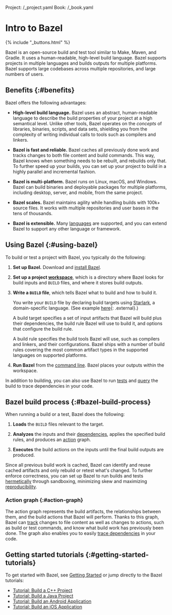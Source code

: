 Project: /_project.yaml
Book: /_book.yaml

# Intro to Bazel

{% include "_buttons.html" %}

Bazel is an open-source build and test tool similar to Make, Maven, and Gradle.
It uses a human-readable, high-level build language. Bazel supports projects in
multiple languages and builds outputs for multiple platforms. Bazel supports
large codebases across multiple repositories, and large numbers of users.

## Benefits {:#benefits}

Bazel offers the following advantages:

*   **High-level build language.** Bazel uses an abstract, human-readable
    language to describe the build properties of your project at a high
    semantical level. Unlike other tools, Bazel operates on the *concepts*
    of libraries, binaries, scripts, and data sets, shielding you from the
    complexity of writing individual calls to tools such as compilers and
    linkers.

*   **Bazel is fast and reliable.** Bazel caches all previously done work and
    tracks changes to both file content and build commands. This way, Bazel
    knows when something needs to be rebuilt, and rebuilds only that. To further
    speed up your builds, you can set up your project to build in a  highly
    parallel and incremental fashion.

*   **Bazel is multi-platform.** Bazel runs on Linux, macOS, and Windows. Bazel
    can build binaries and deployable packages for multiple platforms, including
    desktop, server, and mobile, from the same project.

*   **Bazel scales.** Bazel maintains agility while handling builds with 100k+
    source files. It works with multiple repositories and user bases in the tens
    of thousands.

*   **Bazel is extensible.** Many [languages](/rules) are
    supported, and you can extend Bazel to support any other language or
    framework.

## Using Bazel {:#using-bazel}

To build or test a project with Bazel, you typically do the following:

1.  **Set up Bazel.** Download and [install Bazel](/install).

2.  **Set up a project [workspace](/concepts/build-ref#workspaces)**, which is a
    directory where Bazel looks for build inputs and `BUILD` files, and where it
    stores build outputs.

3.  **Write a `BUILD` file**, which tells Bazel what to build and how to
    build it.

    You write your `BUILD` file by declaring build targets using
    [Starlark](/rules/language), a domain-specific language. (See example
    [here](https://github.com/bazelbuild/bazel/blob/master/examples/cpp/BUILD){: .external}.)

    A build target specifies a set of input artifacts that Bazel will build plus
    their dependencies, the build rule Bazel will use to build it, and options
    that configure the build rule.

    A build rule specifies the build tools Bazel will use, such as compilers and
    linkers, and their configurations. Bazel ships with a number of build rules
    covering the most common artifact types in the supported languages on
    supported platforms.

4. **Run Bazel** from the [command line](/reference/command-line-reference). Bazel
   places your outputs within the workspace.

In addition to building, you can also use Bazel to run
[tests](/reference/test-encyclopedia) and [query](/query/guide) the build
to trace dependencies in your code.

## Bazel build process {:#bazel-build-process}

When running a build or a test, Bazel does the following:

1.  **Loads** the `BUILD` files relevant to the target.

2.  **Analyzes** the inputs and their
    [dependencies](/concepts/dependencies), applies the specified build
    rules, and produces an [action](/extending/concepts#evaluation-model)
    graph.

3.  **Executes** the build actions on the inputs until the final build outputs
    are produced.

Since all previous build work is cached, Bazel can identify and reuse cached
artifacts and only rebuild or retest what's changed. To further enforce
correctness, you can set up Bazel to run builds and tests
[hermetically](/basics/hermeticity) through sandboxing, minimizing skew
and maximizing [reproducibility](/run/build#correct-incremental-rebuilds).

### Action graph {:#action-graph}

The action graph represents the build artifacts, the relationships between them,
and the build actions that Bazel will perform. Thanks to this graph, Bazel can
[track](/run/build#build-consistency) changes to
file content as well as changes to actions, such as build or test commands, and
know what build work has previously been done. The graph also enables you to
easily [trace dependencies](/query/guide) in your code.

## Getting started tutorials {:#getting-started-tutorials}

To get started with Bazel, see [Getting Started](/start/) or jump
directly to the Bazel tutorials:

*   [Tutorial: Build a C++ Project](/start/cpp)
*   [Tutorial: Build a Java Project](/start/java)
*   [Tutorial: Build an Android Application](/start/android-app)
*   [Tutorial: Build an iOS Application](/start/ios-app)
